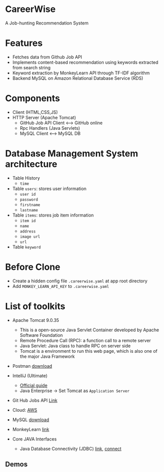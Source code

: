 # CareerWise
A Job-hunting Recommendation System

# Features
* Fetches data from Github Job API
* Implements content-based recommendation using keywords extracted from search string
* Keyword extraction by MonkeyLearn API through TF-IDF algorithm
* Backend MySQL on Amazon Relational Database Service (RDS)

# Components
* Client (HTML,CSS,JS)
* HTTP Server (Apache Tomcat)
    * GitHub Job API Client <--> GitHub online
    * Rpc Handlers (Java Servlets)
    * MySQL Client <--> MySQL DB

# Database Management System architecture
* Table History
   * `time`
* Table `users`: stores user information
   * `user id`
   * `password`
   * `firstname`
   * `lastname` 
* Table `items`: stores job item information
   * `item id`
   * `name`
   * `address`
   * `image url`
   * `url`
* Table `keyword` 


# Before Clone
* Create a hidden config file `.careerwise.yaml` at app root directory
* Add `MONKEY_LEARN_API_KEY` to `.careerwise.yaml`

# List of toolkits
* Apache Tomcat 9.0.35
    * This is a open-source Java Servlet Container developed by Apache Software Foundation
    * Remote Procedure Call (RPC): a function call to a remote server
    * Java Servlet: Java class to handle RPC on server side
    * Tomcat is a environment to run this web page, which is also one of the major Java Framework
    
* Postman [download](https://www.postman.com/downloads/)
* IntelliJ (Ultimate)
    * [Official guide](https://www.jetbrains.com/help/idea/configuring-and-managing-application-server-integration.html#76331)
    * Java Enterprise -> Set Tomcat as `Application Server`
* Git Hub Jobs API [Link](https://jobs.github.com/api)
* Cloud: [AWS](http://aws.amazon.com)
* MySQL [download](https://dev.mysql.com/downloads/workbench/)
* MonkeyLearn [link](https://app.monkeylearn.com/accounts/register/)
* Core JAVA Interfaces
   * Java Database Connectivity (JDBC) [link](https://dev.mysql.com/doc/connector-j/5.1/en/connector-j-usagenotes-connect-drivermanager.html), [connect](https://dev.mysql.com/doc/connector-j/8.0/en/connector-j-usagenotes-connect-drivermanager.html)

## Demos

